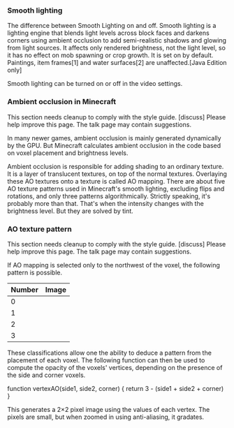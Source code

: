 ### Smooth lighting
The difference between Smooth Lighting on and off.
Smooth lighting is a lighting engine that blends light levels across block faces and darkens corners using ambient occlusion to add semi-realistic shadows and glowing from light sources. It affects only rendered brightness, not the light level, so it has no effect on mob spawning or crop growth. It is set on by default. Paintings, item frames[1] and water surfaces[2] are unaffected.‌[Java Edition  only]

Smooth lighting can be turned on or off in the video settings.


### Ambient occlusion in Minecraft

  

This section needs cleanup to comply with the style guide. [discuss]
Please help improve this page. The talk page may contain suggestions.


In many newer games, ambient occlusion is mainly generated dynamically by the GPU.
But Minecraft calculates ambient occlusion in the code based on voxel placement and brightness levels. 

Ambient occlusion is responsible for adding shading to an ordinary texture. It is a layer of translucent textures, on top of the normal textures.
Overlaying these AO textures onto a texture is called AO mapping.
There are about five AO texture patterns used in Minecraft's smooth lighting, excluding flips and rotations, and only three patterns algorithmically. Strictly speaking, it's probably more than that. That's when the intensity changes with the brightness level. But they are solved by tint.

### AO texture pattern

  

This section needs cleanup to comply with the style guide. [discuss]
Please help improve this page. The talk page may contain suggestions.


If AO mapping is selected only to the northwest of the voxel, the following pattern is possible.

| Number | Image |
|--------|-------|
| 0      |       |
| 1      |       |
| 2      |       |
| 3      |       |

These classifications allow one the ability to deduce a pattern from the placement of each voxel.
The following function can then be used to compute the opacity of the voxels' vertices, depending on the presence of the side and corner voxels.

function vertexAO(side1, side2, corner) {
  return 3 - (side1 + side2 + corner)
}

This generates a 2×2 pixel image using the values of each vertex. The pixels are small, but when zoomed in using anti-aliasing, it gradates.

 


